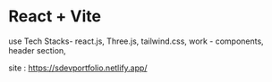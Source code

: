 # React + Vite

use Tech Stacks- react.js, Three.js, tailwind.css, 
work - components, header section, 


site : https://sdevportfolio.netlify.app/

